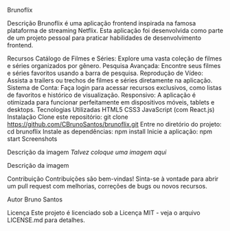 Brunoflix

Descrição
Brunoflix é uma aplicação frontend inspirada na famosa plataforma de streaming Netflix. Esta aplicação foi desenvolvida como parte de um projeto pessoal para praticar habilidades de desenvolvimento frontend.

Recursos
Catálogo de Filmes e Séries: Explore uma vasta coleção de filmes e séries organizados por gênero.
Pesquisa Avançada: Encontre seus filmes e séries favoritos usando a barra de pesquisa.
Reprodução de Vídeo: Assista a trailers ou trechos de filmes e séries diretamente na aplicação.
Sistema de Conta: Faça login para acessar recursos exclusivos, como listas de favoritos e histórico de visualização.
Responsivo: A aplicação é otimizada para funcionar perfeitamente em dispositivos móveis, tablets e desktops.
Tecnologias Utilizadas
HTML5
CSS3
JavaScript (com React.js)
Instalação
Clone este repositório: git clone https://github.com/CBrunoSantos/brunoflix.git
Entre no diretório do projeto: cd brunoflix
Instale as dependências: npm install
Inicie a aplicação: npm start
Screenshots

Descrição da imagem
*Talvez coloque uma imagem aqui*

Descrição da imagem

Contribuição
Contribuições são bem-vindas! Sinta-se à vontade para abrir um pull request com melhorias, correções de bugs ou novos recursos.

Autor
Bruno Santos

Licença
Este projeto é licenciado sob a Licença MIT - veja o arquivo LICENSE.md para detalhes.
